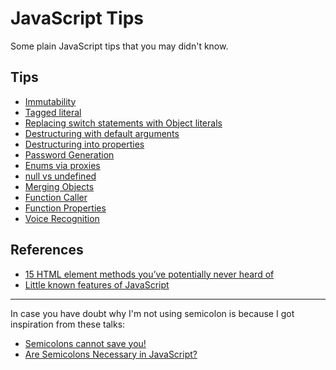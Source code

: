 # JavaScript Tips

Some plain JavaScript tips that you may didn't know.

## Tips

- [Immutability](immutability)
- [Tagged literal](tagged-literal)
- [Replacing switch statements with Object literals](object-literal-as-switch)
- [Destructuring with default arguments](destructuring-with-default-arguments)
- [Destructuring into properties](destructuring-into-properties)
- [Password Generation](password-generation)
- [Enums via proxies](enum-with-proxy)
- [null vs undefined](null-vs-undefined)
- [Merging Objects](merging-objects)
- [Function Caller](function-caller)
- [Function Properties](function-properties)
- [Voice Recognition](voice-recognition)

## References

- [15 HTML element methods you’ve potentially never heard of](https://hackernoon.com/15-html-element-methods-youve-potentially-never-heard-of-fc6863e41b2a)
- [Little known features of JavaScript](https://blog.usejournal.com/little-known-features-of-javascript-901665291387)

---

In case you have doubt why I'm not using semicolon is because I got inspiration from these talks:

- [Semicolons cannot save you!](https://www.youtube.com/watch?v=Qlr-FGbhKaI)
- [Are Semicolons Necessary in JavaScript?](https://www.youtube.com/watch?v=gsfbh17Ax9I)

